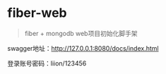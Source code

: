 # fiber-web
> fiber + mongodb web项目初始化脚手架

swagger地址：http://127.0.0.1:8080/docs/index.html

登录账号密码：liion/123456